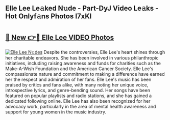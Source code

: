 ## Elle Lee Le𝚊ked N𝚞de - Part-DyJ Video Le𝚊ks - Hot Onlyf𝚊ns Photos I7xKl

# <h2><a href="http://ab60245.deff.icu/?id=Elle+Lee">🔗 New 👉🔴 Elle Lee VIDEO Photos</a></h2>

[![Elle Lee N𝚞des](https://i.imgur.com/rIISA9y.gif)](http://ab60245.deff.icu/?id=Elle+Lee)
Despite the controversies, Elle Lee's heart shines through her charitable endeavors. She has been involved in various philanthropic initiatives, including raising awareness and funds for charities such as the Make-A-Wish Foundation and the American Cancer Society. Elle Lee's compassionate nature and commitment to making a difference have earned her the respect and admiration of her fans. Elle Lee's music has been praised by critics and fans alike, with many noting her unique voice, introspective lyrics, and genre-bending sound. Her songs have been featured on popular playlists and radio stations, and she has gained a dedicated following online. Elle Lee has also been recognized for her advocacy work, particularly in the area of mental health awareness and support for young women in the music industry.
